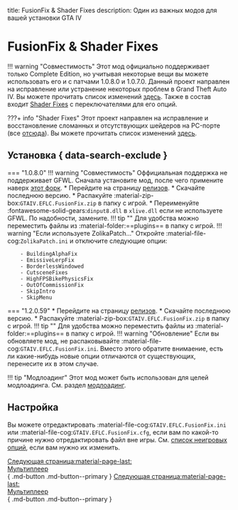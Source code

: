 title: FusionFix & Shader Fixes
description: Один из важных модов для вашей установки GTA IV

# FusionFix & Shader Fixes
!!! warning "Совместимость"
    Этот мод официально поддерживает только Complete Edition, но учитывая некоторые вещи вы можете использовать его и с патчами 1.0.8.0 и 1.0.7.0.
Данный проект направлен на исправление или устранение некоторых проблем в Grand Theft Auto IV. Вы можете прочитать список изменений [здесь](https://github.com/ThirteenAG/GTAIV.EFLC.FusionFix/blob/master/readme.md). Также в состав входит [Shader Fixes](https://github.com/Parallellines0451/GTAIV.ShaderFixesCollection) с переключателями для его опций.

???+ info "Shader Fixes"
    Этот проект направлен на исправление и восстановление сломанных и отсутствующих шейдеров на PC-порте (все [отсюда](https://uk.libertycity.net/gta-4/articles/4346-gta-iv-complete-edition-xbox-protiv-pc.html)). Вы можете прочитать список изменений [здесь](https://github.com/Parallellines0451/GTAIV.ShaderFixesCollection/blob/main/README.md#feature-list).

## Установка { data-search-exclude }
=== "1.0.8.0"
    !!! warning "Совместимость"
        Оффициальная поддержка не поддерживает GFWL. Сначала установите мод, после чего примените наверх [этот форк](https://github.com/gillian-guide/GTAIV.EFLC.FusionFix-GFWL).
    * Перейдите на страницу [релизов](https://github.com/ThirteenAG/GTAIV.EFLC.FusionFix/releases/).
    * Скачайте последнюю версию.
    * Распакуйте :material-zip-box:`GTAIV.EFLC.FusionFix.zip` в папку с игрой.
    * Переименуйте :fontawesome-solid-gears:`dinput8.dll` в `xlive.dll` если не используете GFWL. По надобности, замените.
    !!! tip ""
        Для удобства можно переместить файлы из :material-folder:==plugins== в папку с игрой.
    !!! warning "Если используете ZolikaPatch..."
        Откройте :material-file-cog:`ZolikaPatch.ini` и отключите следующие опции:

        - BuildingAlphaFix
        - EmissiveLerpFix
        - BorderlessWindowed
        - CutsceneFixes
        - HighFPSBikePhysicsFix
        - OutOfCommissionFix
        - SkipIntro
        - SkipMenu
=== "1.2.0.59"
    * Перейдите на страницу [релизов](https://github.com/ThirteenAG/GTAIV.EFLC.FusionFix).
    * Скачайте последнюю версию.
    * Распакуйте :material-zip-box:`GTAIV.EFLC.FusionFix.zip` в папку с игрой.
    !!! tip ""
        Для удобства можно переместить файлы из :material-folder:==plugins== в папку с игрой.
!!! warning "Обновление"
    Если вы обновляете мод, не распаковывайте :material-file-cog:`GTAIV.EFLC.FusionFix.ini`. Вместо этого обратите внимаение, есть ли какие-нибудь новые опции отличаются от существующих, перенесите их в этом случае.

!!! tip "Модлоадинг"
    Этот мод может быть использован для целей модлоадинга. См. раздел [модлоадинг](extras/modloading.md).

## Настройка
Вы можете отредактировать :material-file-cog:`GTAIV.EFLC.FusionFix.ini` или :material-file-cog:`GTAIV.EFLC.FusionFix.cfg`, если вам по какой-то причине нужно отредактировать файл вне игры. См. [список неигровых опций](https://github.com/ThirteenAG/GTAIV.EFLC.FusionFix?tab=readme-ov-file#details), если вам нужно их изменить.

[Следующая страница:material-page-last: <br>Мультиплеер</br>](../multiplayer.md){ .md-button .md-button--primary } [Следующая страница:material-page-last: <br>Мультиплеер</br>](../multiplayer.md){ .md-button .md-button--primary }
